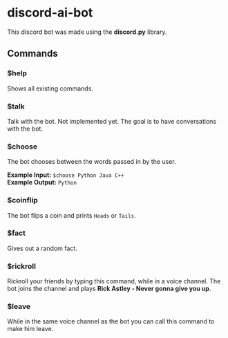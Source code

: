 # discord-ai-bot

This discord bot was made using the **discord.py** library.

## Commands

### $help

Shows all existing commands.

### $talk

Talk with the bot. Not implemented yet. The goal is to have conversations with the bot.

### $choose

The bot chooses between the words passed in by the user.

**Example Input:** `$choose Python Java C++`\
**Example Output:** `Python`

### $coinflip

The bot flips a coin and prints `Heads` or `Tails`.

### $fact

Gives out a random fact.

### $rickroll

Rickroll your friends by typing this command, while in a voice channel. The bot joins the channel and plays **Rick Astley - Never gonna give you up**.

### $leave

While in the same voice channel as the bot you can call this command to make him leave.